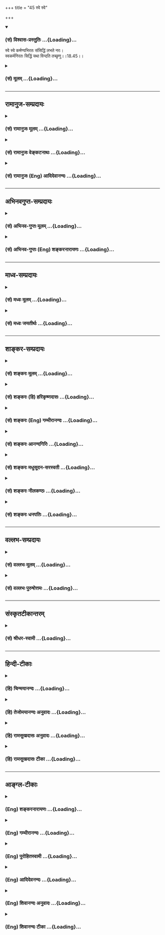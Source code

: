 +++
title = "45 स्वे स्वे"

+++
<div class="js_include" newlevelforh1="3" title="(सं) विश्वास-प्रस्तुतिः" unfilled url="/purANam/mahAbhAratam/06-bhIShma-parva/02-bhagavad-gItA-parva/saMskRtam/vishvAsa-prastutiH/18_moxa-saMnyAsa-yogaH/45_sve_sve.md">
<details open><summary><h3>(सं) विश्वास-प्रस्तुतिः ...{Loading}...</h3></summary>

स्वे स्वे कर्मण्यभिरतः संसिद्धिं लभते नरः।  
स्वकर्मनिरतः सिद्धिं यथा विन्दति तच्छृणु।।18.45।।
</details>
</div>
<div class="js_include collapsed" newlevelforh1="3" title="(सं) मूलम्" unfilled url="/purANam/mahAbhAratam/06-bhIShma-parva/02-bhagavad-gItA-parva/saMskRtam/mUlam/18_moxa-saMnyAsa-yogaH/45_sve_sve.md">
<details><summary><h3>(सं) मूलम् ...{Loading}...</h3></summary>

स्वे स्वे कर्मण्यभिरतः संसिद्धिं लभते नरः।  
स्वकर्मनिरतः सिद्धिं यथा विन्दति तच्छृणु।।18.45।।
</details>
</div>


_________________
## रामानुज-सम्प्रदायः
<div class="js_include collapsed" newlevelforh1="3" title="(सं) रामानुजः मूलम्" unfilled url="/purANam/mahAbhAratam/06-bhIShma-parva/02-bhagavad-gItA-parva/saMskRtam/rAmAnujaH/mUlam/18_moxa-saMnyAsa-yogaH/45_sve_sve.md">
<details><summary><h3>(सं) रामानुजः मूलम् ...{Loading}...</h3></summary>

।।18.45।।**स्वे स्वे** यथोदिते **कर्मणि अभिरतो नरः संसिद्धिं**
परमपदप्राप्तिं **लभते। स्वकर्मनिरतो यथा सिद्धिं** **विन्दति** परमं पदं
प्राप्नोति तथा **श्रृणु।**

</details>
</div>
<div class="js_include collapsed" newlevelforh1="3" title="(सं) रामानुजः वेङ्कटनाथः" unfilled url="/purANam/mahAbhAratam/06-bhIShma-parva/02-bhagavad-gItA-parva/saMskRtam/rAmAnujaH/venkaTanAthaH/18_moxa-saMnyAsa-yogaH/45_sve_sve.md">
<details><summary><h3>(सं) रामानुजः वेङ्कटनाथः ...{Loading}...</h3></summary>

  
  
।।18.45।। वर्णधर्मविभागो मोक्षशास्त्रे किमर्थं इत्यत्राऽऽह -- स्वे स्वे
कर्मणीति। संसिद्धिशब्दस्यात्र परमपदप्राप्तिविषयत्वं
प्रकरणात्सिद्धम्। शाश्वतं परमव्ययम् \[18।56\] इति हि वक्ष्यति। यद्वा
सिद्धिशब्दःनैष्कर्म्यसिद्धिम् \[18।49\] इति वक्ष्यमाणविषयः।
तत्पर्यवसानज्ञापनायात्र परमप्राप्यग्रहणम्। ननु स्वकर्मनिरतस्यापि
शूद्रस्य कथं परमपदप्राप्तिः तस्य मोक्षसाधनविद्यायामनधिकारः शारीरके
अपशूद्राधिकरणे शिक्षितः। सत्यं; भवान्तराधिकारद्वारा परम्परया
परमपदप्राप्तेर्विवक्षितत्वान्न विरोधः। विदुरादिवज्जातिस्मरेषु
जन्मान्तरप्रारब्धपरविद्याप्रतिसन्धायिषु
स्वकर्मणामकरणनिमित्तप्रत्यवायपरिहारार्थत्वं साक्षात्संसिद्धियोग्यत्वं
द्रष्टव्यम्। यथोक्तं भगवता शौनकेन -- धर्मव्याधादयोऽप्यन्ये
पूर्वाभ्यासाज्जुगुप्सिते। वर्णावरत्वे सम्प्राप्ताः संसिद्धिं श्रमणी यथा
\[वि.ध.102।30\] इति। ननु परिमितफलप्रदानसमर्थेन्द्राद्याराधनरूपाणां
तत्तद्वर्णाश्रमकर्मणां कथं परमपदप्राप्तिहेतुत्वं
इत्यत्रोत्तरंस्वकर्मनिरत इति। यथा इत्यस्य प्रतिनिर्देशत्वात्तच्छब्दः
प्रकारपरामर्शीत्याह -- तथा शृण्विति।  
  

</details>
</div>
<div class="js_include collapsed" newlevelforh1="3" title="(सं) रामानुजः (Eng) आदिदेवानन्दः" unfilled url="/purANam/mahAbhAratam/06-bhIShma-parva/02-bhagavad-gItA-parva/saMskRtam/rAmAnujaH/english/AdidevAnandaH/18_moxa-saMnyAsa-yogaH/45_sve_sve.md">
<details><summary><h3>(सं) रामानुजः (Eng) आदिदेवानन्दः ...{Loading}...</h3></summary>

18.45 When one is devoted to his own duty in a way mentioned earlier, he
attains perfection i.e., the supreme state. When a person is devoted to
his duty, how he attains perfection, i.e., attains the supreme state,
listen.

</details>
</div>


_________________
## अभिनवगुप्त-सम्प्रदायः
<div class="js_include collapsed" newlevelforh1="3" title="(सं) अभिनव-गुप्तः मूलम्" unfilled url="/purANam/mahAbhAratam/06-bhIShma-parva/02-bhagavad-gItA-parva/saMskRtam/abhinava-guptaH/mUlam/18_moxa-saMnyAsa-yogaH/45_sve_sve.md">
<details><summary><h3>(सं) अभिनव-गुप्तः मूलम् ...{Loading}...</h3></summary>

।।18.41 -- 18.60।। एवमियता षण्णां प्रत्येकं त्रिस्वरूपत्वं धृत्यादीनां च
प्रतिपादितम्। तन्मध्यात् सात्त्विके राशौ वर्तमानो दैवीं संपदं प्राप्त इह
ज्ञाने योग्यः; त्वं च तथाविधः इत्यर्जुनः प्रोत्साहितः। अधुना तु इदमुच्यते
-- यदि तावदनया ज्ञानबुद्ध्या कर्मणि भवान् प्रवर्तते तदा
स्वधर्मप्रवृत्त्या विज्ञानपूततया च न कर्मसंबन्धस्तव। अथैतन्नानुमन्यसे;
तदवश्यं तव प्रवृत्त्या तावत् भाव्यम् जातेरेव तथाभावे स्थितत्वात्। यतः
सर्वः स्वभावनियतः +++(S;;N स्वस्वभावनियतः )+++ कुतश्चिद्दोषात्
तिरोहिततत्स्वभावः +++(S;;N -- हिततत्तत्स्वभावः )+++ कंचित्कालं भूत्वापि;
तत्तिरोधायकविगमे स्वभावं व्यक्त्यापन्नं लभत एव। तथाहि एवंविधो वर्णनां
स्वभावः। एवमवश्यंभाविन्यां प्रवृत्तौ ततः फलविभागिता भवेत्।। तदाह --
ब्राह्मणेत्यादि अवशोऽपि तत् इत्यन्तम्। ब्राह्मणादीनां
कर्मप्रविभागनिरूपणस्य स्वभावोऽश्यं नातिक्रामति,+++(S; ; N omit न and read
अतिक्रामति )+++ इति क्षत्रियस्वभावस्य भवतोऽनिच्छतोऽपि प्रकृतिः स्वभावाख्या
नियोक्तृताम् अव्यभिचारेण भजते। केवलं तया नियुक्तस्य पुण्यपापसंबन्धः। अतः
मदभिहितविज्ञानप्रमाणपुरःसरीकारेण कर्माण्यनुतिष्ठ। तथा सति बन्धो
निवर्त्स्यति। इत्यस्यार्थस्य परिकरघटनतात्पर्यं +++(S; ; N -- करबन्धघटन --
)+++ महावाक्यार्थस्य। अवान्तरवाक्यानां स्पष्टा ( ष्टोऽ ) र्थः। समासेन +++(S
omits समासेन )+++ ( श्लो. 50 ) संक्षेपेण। ज्ञानस्य; प्रागुक्तस्य। निष्ठां (
ष्ठा ) वाग्जालपरिहारेण निश्चितामाह। बुद्ध्या विशुद्धया इत्यादि सर्वमेतत्
व्याख्यातप्रायमिति न पुनरायस्यते,+++(N -- रारभ्यते )+++।

</details>
</div>
<div class="js_include collapsed" newlevelforh1="3" title="(सं) अभिनव-गुप्तः (Eng) शङ्करनारायणः" unfilled url="/purANam/mahAbhAratam/06-bhIShma-parva/02-bhagavad-gItA-parva/saMskRtam/abhinava-guptaH/english/shankaranArAyaNaH/18_moxa-saMnyAsa-yogaH/45_sve_sve.md">
<details><summary><h3>(सं) अभिनव-गुप्तः (Eng) शङ्करनारायणः ...{Loading}...</h3></summary>

18.45 See Comment under 18.60

</details>
</div>


_________________
## माध्व-सम्प्रदायः
<div class="js_include collapsed" newlevelforh1="3" title="(सं) मध्वः मूलम्" unfilled url="/purANam/mahAbhAratam/06-bhIShma-parva/02-bhagavad-gItA-parva/saMskRtam/madhvaH/mUlam/18_moxa-saMnyAsa-yogaH/45_sve_sve.md">
<details><summary><h3>(सं) मध्वः मूलम् ...{Loading}...</h3></summary>

।।18.45।। Sri Madhvacharya did not comment on this sloka.,

</details>
</div>
<div class="js_include collapsed" newlevelforh1="3" title="(सं) मध्वः जयतीर्थः" unfilled url="/purANam/mahAbhAratam/06-bhIShma-parva/02-bhagavad-gItA-parva/saMskRtam/madhvaH/jayatIrthaH/18_moxa-saMnyAsa-yogaH/45_sve_sve.md">
<details><summary><h3>(सं) मध्वः जयतीर्थः ...{Loading}...</h3></summary>

।।18.45।। Sri Jayatirtha did not comment on this sloka.  
  

</details>
</div>


_________________
## शाङ्कर-सम्प्रदायः
<div class="js_include collapsed" newlevelforh1="3" title="(सं) शङ्करः मूलम्" unfilled url="/purANam/mahAbhAratam/06-bhIShma-parva/02-bhagavad-gItA-parva/saMskRtam/shankaraH/mUlam/18_moxa-saMnyAsa-yogaH/45_sve_sve.md">
<details><summary><h3>(सं) शङ्करः मूलम् ...{Loading}...</h3></summary>

।।18.45।। --,**स्वे स्वे** यथोक्तलक्षणभेदे **कर्मणि अभिरतः** तत्परः
**संसिद्धिं** स्वकर्मानुष्ठानात् अशुद्धिक्षये सति कायेन्द्रियाणां
ज्ञाननिष्ठायोग्यतालक्षणां संसिद्धिं **लभते** प्राप्नोति नरः अधिकृतः
पुरुषः किं स्वकर्मानुष्ठानत एव साक्षात् संसिद्धिः न कथं तर्हि
**स्वकर्मनिरतः सिद्धिं यथा** येन प्रकारेण **विन्दति; तत् शृणु**।।

</details>
</div>
<div class="js_include collapsed" newlevelforh1="3" title="(सं) शङ्करः (हि) हरिकृष्णदासः" unfilled url="/purANam/mahAbhAratam/06-bhIShma-parva/02-bhagavad-gItA-parva/saMskRtam/shankaraH/hindI/harikRShNadAsaH/18_moxa-saMnyAsa-yogaH/45_sve_sve.md">
<details><summary><h3>(सं) शङ्करः (हि) हरिकृष्णदासः ...{Loading}...</h3></summary>

।।18.45।। परंतु दूसरे कारणसे ( उनका प्रकारान्तरसे अनुष्ठान करनेपर ) यह अब
बतलाया जानेवाला फल होता है --, कर्माधिकारी मनुष्य; उक्त लक्षणोंवाले
अपनेअपने कर्मोंमें अभिरत -- तत्पर हुआ; संसिद्धि लाभ करता है अर्थात अपने
कर्मो का अनुष्ठान करनेसे अशुद्धिका क्षय होनेपर; शरीर और इन्द्रियोंकी
ज्ञाननिष्ठाकी योग्यतारूप सिद्धि प्राप्त कर लेता है। तो क्या अपने
कर्मोंका अनुष्ठान करनेसे ही साक्षात् संसिद्धि मिल जाती है नहीं। तो किस
तरह मिलती है अपने कर्मोंमें तत्पर हुआ मनुष्य; जिस प्रकार सिद्धि लाभ करता
है; वह तू सुन।

</details>
</div>
<div class="js_include collapsed" newlevelforh1="3" title="(सं) शङ्करः (Eng) गम्भीरानन्दः" unfilled url="/purANam/mahAbhAratam/06-bhIShma-parva/02-bhagavad-gItA-parva/saMskRtam/shankaraH/english/gambhIrAnandaH/18_moxa-saMnyAsa-yogaH/45_sve_sve.md">
<details><summary><h3>(सं) शङ्करः (Eng) गम्भीरानन्दः ...{Loading}...</h3></summary>

18.45 Sve sve karmani abhiratah, being devoted to his own duty, which
has different characteristics as stated above; narah, man, the person
alified therefor; labhate, attains; samsiddhim, complete success,
characterized as the ability for steadfastness in Knowledge, which
follows from the elimination of the impurities of body and mind as a
result of fulfilling his own duty. Does the complete success follow
merely from the fulfilment of one's own duty; No. How then; Srnu, hear;
tat, that; yatha, as to how, through what means; sva-karma-niratah, one
devoted to his own duty; vindati, acheives; siddim, success.

</details>
</div>
<div class="js_include collapsed" newlevelforh1="3" title="(सं) शङ्करः आनन्दगिरिः" unfilled url="/purANam/mahAbhAratam/06-bhIShma-parva/02-bhagavad-gItA-parva/saMskRtam/shankaraH/AnandagiriH/18_moxa-saMnyAsa-yogaH/45_sve_sve.md">
<details><summary><h3>(सं) शङ्करः आनन्दगिरिः ...{Loading}...</h3></summary>

।।18.45।। शमादिपरिचर्यान्तकर्मणां विभज्योक्तानामभ्युदयं फलमादावुपन्यस्यति
-- **एतेषामिति।** स्वभावतो विहितत्वादेव
मोक्षापेक्षामन्तरेणानुष्ठानादित्यर्थः। तत्र प्रमाणमाह -- **वर्णा इति।**
शेषशब्देन भुक्तकर्मणोऽतिरिक्तं कर्मानुशयशब्दितमुच्यते; प्रत्येकं
देशादिभिर्विशिष्टशब्दः संबध्यते; आदिशब्देनतद्यथाम्रे फलार्थे
निमिते,छायागन्धाद्यनूत्पद्यत एवं धर्मं चर्यमाणमर्था अनूत्पद्यन्ते न
धर्महानिर्भवति इति स्मृतिर्गृह्यते। इतश्चोक्तानां कर्मणां स्वर्गफलत्वं
युक्तमित्याह -- **पुराणे चेति।** उक्तंहियस्तु सम्यक्करोत्येवं गृहस्थः
परमं विधिम्। तद्वर्णबन्धमुक्तोऽसौ लोकानाप्नोत्यनुत्तमान् इति। यस्त्वेतां
नियतश्चर्यां वानप्रस्थश्चरेन्मुनिः। स दहत्यग्निवद्दोषाञ्जयेल्लोकांश्च
शाश्वतान् इति। मोक्षाश्रमो यश्चरते यथोक्तं शुचिः सुसंकल्पितबुद्धियुक्तः।
अनिन्धनज्योतिरिव प्रशान्तं स ब्रह्मलोकं श्रयते द्विजातिः इति च। सर्व एते
पुण्यलोका भवन्ति इति श्रुतिश्चकारार्थः। यदि पुनर्मोक्षापेक्षयोक्तानि
कर्माण्यनुष्ठीयेरंस्तदा मोक्षफलत्वं तेषां सेत्स्यतीत्याह --
**कारणान्तरादिति।** तदेव कारणान्तरं यन्मोक्षापेक्षया तेषामनुष्ठानं
मोक्षोपायेषु शमादिषु सात्त्विकेषु ब्राह्मणधर्मेषु
क्षत्रियादीनामनधिकाराद्ब्राह्मणानामेव मोक्षो न
क्षत्रियादीनामित्याशङ्क्याह -- **स्वे स्व इति।** यथा स्वे कर्मण्यभिरतस्य
बुद्धिशुद्धिद्वारा ज्ञाननिष्ठायोग्यतया प्राप्तज्ञानस्य
मोक्षोपपत्तेर्ब्राह्मणातिरिक्तस्यापि ज्ञानवतो मुक्तिरिति मत्वा
पूर्वार्धं व्याचष्टे -- **स्वे स्वे इत्यादिना।** संसिद्धिशब्दस्य
मोक्षार्थत्वं गृहीत्वा स्वधर्मनिष्ठत्वमात्रेण तल्लाभे तादर्थ्येन
संन्यासादिविधानानर्थक्यमिति मन्वानः शङ्कते -- **किमिति।** न तावन्मात्रेण
साक्षान्मोक्षो ज्ञाननिष्ठायोग्यता वेति परिहरति -- **नेति।** तर्हि कथं
स्वधर्मनिष्ठस्य संसिद्धिरिति पृच्छति -- **कथं तर्हीति।**
उत्तरार्धेनोत्तरमाह -- **स्वकर्मेति।** तच्छृणु तं प्रकारमेकाग्रचेता
भूत्वा श्रुत्वावधारयेत्यर्थः।

</details>
</div>
<div class="js_include collapsed" newlevelforh1="3" title="(सं) शङ्करः मधुसूदन-सरस्वती" unfilled url="/purANam/mahAbhAratam/06-bhIShma-parva/02-bhagavad-gItA-parva/saMskRtam/shankaraH/madhusUdana-sarasvatI/18_moxa-saMnyAsa-yogaH/45_sve_sve.md">
<details><summary><h3>(सं) शङ्करः मधुसूदन-सरस्वती ...{Loading}...</h3></summary>

।।18.45।। तदेवं वर्णानां स्वभावजा गौणाख्या गुणधर्मा अभिहिताः। अन्येऽपि
धर्माः शास्त्रेष्वाम्नाताः। तदुक्तं भविष्यपुराणेधर्माच्छ्रेयः
समुद्दिष्टं श्रेयोऽभ्युदयलक्षणम्। स तु पञ्चविधः प्रोक्तो वेदमूलः
सनातनः।। वर्णधर्मः स्मृतस्त्वेक आश्रमाणामतः परम्। वर्णाश्रमस्तृतीयस्तु
गौणो नैमित्तिकस्तथा।। वर्णत्वमेकमाश्रित्य यो धर्मः संप्रवर्तते। वर्णधर्मः
स उक्तस्तु यथोपनयनं नृप।। यस्त्वाश्रमं समाश्रित्य अधिकारः प्रवर्तते। स
खल्वाश्रमधर्मः स्याद्भिक्षादण्डादिको यथा।। वर्णत्वमाश्रमत्वं च योऽधिकृत्य
प्रवर्तते। स वर्णाश्रमधर्मस्तु मौञ्ज्याद्या मेखला यथा।। यो गुणेन
प्रवर्तेत गुणधर्मः स उच्यते। यथा मूर्धाभिषिक्तस्य प्रजानां
परिपालनम्।। निमित्तमेकमाश्रित्य यो धर्माः संप्रवर्तते। नैमित्तिकः स
विज्ञेयः प्रायश्चित्तविधिर्यथा।। अधिकारोऽत्र धर्मः। चतुर्विधं धर्ममाह
हारीतःअथाश्रमिणां धर्मः पृथग्धर्मो विशेषधर्मः समानधर्मः
कृत्स्नधर्मश्चेति। पृथगाश्रमानुष्ठानात्पृथग्धर्मो यथा चातुर्वर्ण्यधर्मः
स्वाश्रमविशेषानुष्ठानात्; विशेषधर्मो यथा
नैष्ठिकयायावरानुज्ञापिकचातुराश्रम्यसिद्धानां सर्वेषां यः समानो धर्मः स
समानधर्मो नैष्ठिकः कृत्स्नधर्म इति। नैष्ठिको ब्रह्मचारिविशेषः। यायावरो
गृहस्थविशेषः। आनुज्ञापिको वानप्रस्थविशेषः। चातुराश्रम्यसिद्धो यतिविशेषः
सर्वेषामिति वर्णानामाश्रमाणां च।। तत्राद्यो यथा महाभारतेआनृशंस्यमहिंसा
चाप्रमादः संविभागिता। श्राद्धकर्मातिथेयं च सत्यमक्रोध एव च।। स्वेषु
दारेषु संतोषः शौचं नित्याऽनसूयता। आत्मज्ञानं तितिक्षा च धर्मः साधारणो
नृप।। सर्वाश्रमसाधारणस्तु प्रागुदाहृतः। निष्ठा संसारसमाप्तिस्तत्प्रयोजनो
नैष्ठिकः। मोक्षहेत्वात्मज्ञानोत्पत्तिप्रतिबन्धकपरिहाराय
निष्कामकर्मानुष्ठानं कृत्स्नधर्म इत्यर्थः। आश्रमाश्च शास्त्रेषु चत्वार
आम्नाताः। यथाह गौतमःतस्याश्रमविकल्पमेके ब्रुवते ब्रह्मचारी गृहस्थो
भिक्षुर्वैखानस इति। आपस्तम्बःचत्वार आश्रमा गार्हस्थ्यमाचार्यकुलं मौनं
वानप्रस्थ्यमिति तेषु सर्वेषु यथोपदेशमव्यग्रो वर्तमानः क्षेमं गच्छति इति।
वसिष्ठःचत्वार आश्रमा ब्रह्मचारिगृहस्थवानप्रस्थपरिव्राजकास्तेषां
वेदमधीत्य वेदौ वेदान्वाऽविशीर्णब्रह्मचर्यो यमिच्छेत्तमावसेदिति। एवं
तेषां पृथग्धर्मा अप्याम्नाताः। तथा फलमप्यज्ञानामाम्नातम्। यथाह
मनुःश्रुतिस्मृत्युदितं धर्ममनुतिष्ठन्हि मानवः। इह कीर्तिमवाप्नोति
प्रेत्य चानुत्तमं सुखम्।। अनुत्तमं सुखमिति
यथाप्राप्ततत्तत्फलोपलक्षणार्थम्। आपस्तम्बःसर्ववर्णानां स्वधर्मानुष्ठाने
परमपरिमितं सुखं ततः परिवृत्तौ कर्मफलशेषेण जातिं रूपं वर्णं वृत्तं मेधां
प्रज्ञां द्रव्याणि धर्मानुष्ठानमिति प्रतिपद्यन्ते। गौतमःवर्णा आश्रमाश्च
स्वकर्मनिष्ठाः प्रेत्य कर्मफलमनुभूय ततः शेषेण
विशिष्टदेशजातिकुलरूपायुःश्रुतवृत्तवित्तसुखमेधसो जन्म प्रतिपद्यन्ते
विष्वञ्चो विपरीता नश्यन्ति। अत्र शेषशब्देन
भुक्तज्योतिष्टोमादिकर्मातिरिक्तं चित्रादिकर्मानुशयशब्दितमुच्यते नतु
पूर्वकर्मण एकदेश इति स्थितम्। कृतात्ययेऽनुशयवान्दृष्टस्मृतिभ्यां
यथेतमनेवंच इत्यत्र भट्टैरप्युक्तम्।
गौतमीयेऽपितच्छेषस्तस्माच्चित्राद्यपेक्षयेति। विष्वञ्चः सर्वतोगामिनो
यथेष्टचेष्टा विपरीता नरकादौ जन्म प्रतिपद्य विनश्यन्ति कृमिकीटादिभावेन
सर्वपुरुषार्थेभ्यो भ्रंशन्त इत्यर्थः। हारीतःकाम्यैः
केचिद्यज्ञदानैस्तपोभिर्लब्ध्वा लोकान्पुनरायान्ति जन्म। कामैर्मुक्ताः
सत्ययज्ञाः सुदानास्तपोनिष्ठाश्चाक्षयान्यान्ति लोकान्।। अत्र
कामनासदसद्भावनिबन्धनः फलभेदो दर्शितः भविष्यपुराणेफलं विनाप्यनुष्ठानं
नित्यानामिष्यते स्फुटम्। काम्यानां स्वफलार्थं तु दोषघातार्थमेव
तु।। नैमित्तिकानां करणे त्रिविधं कर्मणां फलम्। क्षयं केचिदुपात्तस्य
दुरितस्य प्रचक्षते।। अनुत्पत्तिं तथा चान्ये प्रत्यवायस्य मन्वते। नित्यं
क्रियां तथा चान्ये आनुषङ्गिफलं विदुः।। अन्ये आपस्तम्बादयः। तद्यथाऽम्रे
फलार्थे निमिते इत्यादिवचनैरानुषङ्गिकफलतां नित्यकर्मणो विदुः।
श्रुतिश्चत्रयो धर्मस्कन्धा यज्ञोऽध्ययनं दानमिति प्रथमस्तप एव द्वितीयो
ब्रह्मचर्यादाचार्यकुलवासी तृतीयोऽत्यन्तमात्मानमाचार्यकुलेऽवसादयन्निति
गृहस्थवानप्रस्थब्रह्मचारिण उक्त्वासर्व एते पुण्यलोका भवन्ति इति
तेषामन्तःकरणशुद्ध्यभावे मोक्षाभावमुक्त्वा शुद्धान्तःकरणानामेषामेव
परिव्राजकभावेन ज्ञाननिष्ठया मोक्षमाह ब्रह्मसंस्थोऽमृतत्वमेतीति। तदेवं
स्थिते ब्रह्मचारी गृहस्थो वानप्रस्थो वा मुमुक्षुः फलाभिसन्धित्यागेन
भगवदर्पणबुद्ध्या स्वे स्वे तत्तद्वर्णाश्रमविहिते नतु स्वेच्छामात्रकृते
कर्मणि श्रुतिस्मृत्युदितेऽभिरतः सम्यगनुष्ठानपरः संसिद्धिं
देहेन्द्रियसंघातस्याशुद्धिक्षयेन सम्यग्ज्ञानोत्पत्तियोग्यतां लभते नरो
वर्णाश्रमाभिमानी,मनुष्यो मनुष्याधिकारत्वात्कर्मकाण्डस्य। देवादीनां
वर्णाश्रमाभिमानित्वाभावाद्युक्तएव तद्धर्मेष्वनधिकारः।
वर्णाश्रमाभिमानानपेक्षे तूपासनादावधिकारस्तेषामप्यस्तीति साधितं
देवताधिकरणे। ननु बन्धहेतूनां कर्मणां कथं
मोक्षहेतुत्वमुपासनाविशेषादित्याह -- स्वकर्मनिरतः सिद्धिमुक्तलक्षणां यथा
येन प्रकारेण विन्दति तच्छृणु। श्रुत्वा तं प्रकारमवधारयेत्यर्थः।

</details>
</div>
<div class="js_include collapsed" newlevelforh1="3" title="(सं) शङ्करः नीलकण्ठः" unfilled url="/purANam/mahAbhAratam/06-bhIShma-parva/02-bhagavad-gItA-parva/saMskRtam/shankaraH/nIlakaNThaH/18_moxa-saMnyAsa-yogaH/45_sve_sve.md">
<details><summary><h3>(सं) शङ्करः नीलकण्ठः ...{Loading}...</h3></summary>

।।18.45।। कर्मप्रविभागफलमाह -- **स्वे स्वे इति।** स्वे स्वे
मन्वादिभिरुक्तेऽध्यापनादौ असाधारणे शमदमादौ साधारणे च कर्मणि अभिरतो
निष्ठावन् संसिद्धिं ज्ञानयोग्यतां लभते नरः। एतदेव विवरीतुं प्रतिजानीते
-- **स्वेति।** सिद्धिं वक्ष्यमाणां मुख्यसंन्यासलक्षणां नैष्कर्म्यसिद्धिं
यथा येन प्रकारेण।

</details>
</div>
<div class="js_include collapsed" newlevelforh1="3" title="(सं) शङ्करः धनपतिः" unfilled url="/purANam/mahAbhAratam/06-bhIShma-parva/02-bhagavad-gItA-parva/saMskRtam/shankaraH/dhanapatiH/18_moxa-saMnyAsa-yogaH/45_sve_sve.md">
<details><summary><h3>(सं) शङ्करः धनपतिः ...{Loading}...</h3></summary>

।।18.45।। एतेषां जातिविहितानां कर्मणां सभ्यगनुतिष्ठानां
मोक्षापेक्षामन्तरेण विहितत्वादेवानुष्ठानात्स्वर्गप्राप्तिः फलंसर्व एते
पुण्यलोका भवन्ति वर्णा आश्रमाः स्वकर्मनिष्ठाः प्रत्येकं कर्मफलमनुभूय ततः
शेषेण विशिष्टदेशजातिकुलधर्मायुःश्रुतवृत्तवित्तसुखमेधसो जन्म
प्रतिपद्यन्तेयस्तु सभ्यक्करोत्येतं गृहस्थः परमं विधम्।
तद्वर्णबन्धमुक्तोऽसौ लोकानाप्नोत्यनुत्तमान्। यस्त्वेतां नियतं चर्यां
वानप्रस्थश्चरेन्मुनिः। स दहत्यग्निवद्दोषाञ्जयेल्लोकांश्च,शाश्वतान्।
मोक्षाश्रमं यश्चरते यथोक्तं शुचिः सुसंकल्पितबुद्धियुक्तः। अर्निधनं
ज्योतिरिव प्रशान्तं स ब्रह्मलोकं श्रयते द्विजातिः
इत्यादिश्रुतिस्मृतिपुराणेभ्यः। एतेषामेव मोक्षापेक्षया सभ्यगनुष्ठितानां
यत्फलं तद्वक्तुभारभते। स्वेस्वे यथोक्तभेदे कर्मम्यभिरतः तत्परोऽधिकृतः
पुरुषः संसिद्धिं स्वकर्मानुष्ठानादशुद्धिक्षये सति कायेन्द्रियमनसां
ज्ञानानिष्ठायोग्यतालक्षणां लभते प्राप्नोति। कथं लभते इत्यपेक्षायामाह --
स्वकर्मनिरतः यथा येन प्रकारेण सिद्धिमुक्तलक्षणां विन्दति लभते तत्तथा
श्रुणु।

</details>
</div>


_________________
## वल्लभ-सम्प्रदायः
<div class="js_include collapsed" newlevelforh1="3" title="(सं) वल्लभः मूलम्" unfilled url="/purANam/mahAbhAratam/06-bhIShma-parva/02-bhagavad-gItA-parva/saMskRtam/vallabhaH/mUlam/18_moxa-saMnyAsa-yogaH/45_sve_sve.md">
<details><summary><h3>(सं) वल्लभः मूलम् ...{Loading}...</h3></summary>

।।18.45।। एवंविधस्य स्वस्वकर्मणः स्वसंसिद्धिहेतुत्वमाह -- स्वे स्व
इत्यर्द्धेन। अनेन परधर्मो व्यावर्त्तितः।

</details>
</div>
<div class="js_include collapsed" newlevelforh1="3" title="(सं) वल्लभः पुरुषोत्तमः" unfilled url="/purANam/mahAbhAratam/06-bhIShma-parva/02-bhagavad-gItA-parva/saMskRtam/vallabhaH/puruShottamaH/18_moxa-saMnyAsa-yogaH/45_sve_sve.md">
<details><summary><h3>(सं) वल्लभः पुरुषोत्तमः ...{Loading}...</h3></summary>

  
  
।।18.45।। यदर्थं कर्म निरूपितं तदाह -- स्वे स्व इति। स्वे स्वे
स्वस्वविहिते कर्मणि अभिरतः प्रीतियुक्तो नरो मनुष्यः संसिद्धिं सम्यक्
सिद्धिं मत्प्रसादात्मिकां लभते प्राप्नोति। ननु प्रीतिमात्रेण कथं सिद्धिः
इत्यत आह -- स्वकर्मेति सार्द्धेन। स्वकर्मनिरतः स्वविहितकर्मनिष्ठो यथा
येन प्रकारेण सिद्धिं विन्दति जानाति तं प्रकारं शृणु।  
  

</details>
</div>


_________________
## संस्कृतटीकान्तरम्
<div class="js_include collapsed" newlevelforh1="3" title="(सं) श्रीधर-स्वामी" unfilled url="/purANam/mahAbhAratam/06-bhIShma-parva/02-bhagavad-gItA-parva/saMskRtam/shrIdhara-svAmI/18_moxa-saMnyAsa-yogaH/45_sve_sve.md">
<details><summary><h3>(सं) श्रीधर-स्वामी ...{Loading}...</h3></summary>

।।18.45।। एवंभूतस्य ब्राह्मणादिकर्मणो ज्ञानहेतुत्वमाह **-- स्वे स्व
इति।** स्वस्वाधिकारविहितकर्मण्यभिरतः परिनिष्ठितो नरः संसिद्धिं
ज्ञानयोग्यतां लभते। कर्मणां ज्ञानप्राप्तिप्रकारमाह **-- स्वकर्मेति
सार्धेन।** स्वकर्मपरिनिष्ठितो यथा येन प्रकारेण तत्त्वज्ञानं लभते तं
प्रकारं श्रृणु।

</details>
</div>


_________________
## हिन्दी-टीकाः
<div class="js_include collapsed" newlevelforh1="3" title="(हि) चिन्मयानन्दः" unfilled url="/purANam/mahAbhAratam/06-bhIShma-parva/02-bhagavad-gItA-parva/hindI/chinmayAnandaH/18_moxa-saMnyAsa-yogaH/45_sve_sve.md">
<details><summary><h3>(हि) चिन्मयानन्दः ...{Loading}...</h3></summary>

।।18.45।। अपने स्वभाव एवं विकास की स्थिति को पहचान कर प्रत्येक व्यक्ति
को अपने स्वाभाविक कर्म का निष्ठापूर्वक पालन करना चाहिए। इसी कर्तव्य पालन
से प्रथम चित्तशुद्धि एवं तदुपरान्त परमात्मस्वरूप की अनुभूति की संसिद्धि
प्राप्त हो सकती है। केवल सतही दृष्टिकोण से अवलोकन करने पर मनुष्यों का
उपर्युक्त चतुर्विध वर्गीकरण स्पष्टत बोधगम्य नहीं हो सकता। परन्तु जीवन
में श्रेष्ठ उपलब्धियों को प्राप्त किये महान् पुरुषों के जीवन चरित्र इस
वर्गीकरण की सत्यता का बारम्बार उद्घोष करते हैं। एक छोटे से बालक ने भेड़
पालन के कार्य को अस्वीकार कर दिया और पेरिस जा पहुँचा; जो कालान्तर में
विश्व में नेपोलियन के नाम से प्रसिद्ध महानतम सेनापति बना। गोल्डस्मिथ या
कीट्स व्यापारिक कार्य द्वारा आराम एवं सुखसुविधाओं का जीवन जीने की
अपेक्षा किसी अटारी में रहते हुए काव्य रचना करना अधिक पसन्द करेगा।
प्रत्येक मनुष्य अपने स्वभाव के अनुरूप कार्यक्षेत्र में कर्म करते हुए ही
सुख एवं पूर्णता का अनुभव करता है। मानव के लौकिक व्यवहार; मानसिक स्वभाव
एवं बौद्धिक अभिरुचि के आधार पर किया गया यह विवकपूर्ण वर्गीकरण केवल भारत
में ही नहीं; वरन् सर्वत्र प्रयोज्य (लागू करने योग्य) है। जीवन में इसकी
प्रयोज्यता तथा मनुष्य के विकास के लिए इसकी उपादेयता सार्वभौमिक है। अब
भगवान् श्रीकृष्ण सिद्धि प्राप्ति की साधना बताते हैं

</details>
</div>
<div class="js_include collapsed" newlevelforh1="3" title="(हि) तेजोमयानन्दः अनुवादः" unfilled url="/purANam/mahAbhAratam/06-bhIShma-parva/02-bhagavad-gItA-parva/hindI/tejomayAnandaH/anuvAdaH/18_moxa-saMnyAsa-yogaH/45_sve_sve.md">
<details><summary><h3>(हि) तेजोमयानन्दः अनुवादः ...{Loading}...</h3></summary>

।।18.45।। अपने-अपने स्वाभाविक कर्म में अभिरत मनुष्य संसिद्धि को प्राप्त
कर लेता है। स्वकर्म में रत मनुष्य किस प्रकार सिद्धि प्राप्त करता है, उसे
तुम सुनो।।

</details>
</div>
<div class="js_include collapsed" newlevelforh1="3" title="(हि) रामसुखदासः अनुवादः" unfilled url="/purANam/mahAbhAratam/06-bhIShma-parva/02-bhagavad-gItA-parva/hindI/rAmasukhadAsaH/anuvAdaH/18_moxa-saMnyAsa-yogaH/45_sve_sve.md">
<details><summary><h3>(हि) रामसुखदासः अनुवादः ...{Loading}...</h3></summary>

।।18.45।। अपने-अपने कर्ममें तत्परतापूर्वक लगा हुआ मनुष्य सम्यक्
सिद्धि-(परमात्मा-)को प्राप्त कर लेता है। अपने कर्ममें लगा हुआ मनुष्य जिस
प्रकार सिद्धिको प्राप्त होता है; उस प्रकारको तू मेरेसे सुन।

</details>
</div>
<div class="js_include collapsed" newlevelforh1="3" title="(हि) रामसुखदासः टीका" unfilled url="/purANam/mahAbhAratam/06-bhIShma-parva/02-bhagavad-gItA-parva/hindI/rAmasukhadAsaH/TIkA/18_moxa-saMnyAsa-yogaH/45_sve_sve.md">
<details><summary><h3>(हि) रामसुखदासः टीका ...{Loading}...</h3></summary>

।।18.45।।***व्याख्या --***  **स्वे स्वे कर्मण्यभिरतः संसिद्धिं लभते
नरः --** गीताके अध्ययनसे ऐसा मालूम होता है कि मनुष्यकी जैसी स्वतःसिद्ध
स्वाभाविक प्रकृति (स्वभाव) है; उसमें अगर वह कोई नयी उलझन पैदा न करे;
रागद्वेष न करे तो वह प्रकृति उसका स्वाभाविक ही कल्याण कर दे। तात्पर्य है
कि प्रकृतिके द्वारा प्रवाहरूपसे अपनेआप होनेवाले जो स्वाभाविक कर्म हैं;
उनका स्वार्थत्यागपूर्वक प्रीति और तत्परतासे आचरण करे परन्तु कर्मोंके
प्रवाहके साथ न राग हो; न द्वेष हो और न फलेच्छा हो। रागद्वेष और फलेच्छासे
रहित होकर क्रिया करनेसे करनेका वेग शान्त हो जाता है और कर्ममें आसक्ति न
होनेसे नया वेग पैदा नहीं होता। इससे प्रकृतिके पदार्थों और क्रियाओँके साथ
निर्लिप्तता (असंगता) आ जाती है। निर्लिप्तता होनेसे प्रकृतिकी क्रियाओंका
प्रवाह स्वाभाविक ही चलता रहता है और उनके साथ अपना कोई सम्बन्ध न रहनेसे
साधककी अपने स्वरूपमें स्थिति हो जाती है; जो कि प्राणिमात्रकी
स्वतःस्वाभिवक है। अपने स्वरूपमें स्थिति होनेपर उसका परमात्माकी तरफ
स्वाभाविक आकर्षण हो जाता है। परन्तु यह सब होता है कर्मोंमें अभिरति
होनेसे; आसक्ति होनेसे नहीं। कर्मोंमें एक तो अभिरति होती है और एक आसक्ति
होती है। अपने स्वाभाविक कर्मोंको केवल दूसरोंके हितके लिये तत्परता और
उत्साहपूर्वक करनेसे अर्थात् केवल देनेके लिये कर्म करनेसे मनमें जो
प्रसन्नता होती है; उसका नाम अभिरति है। फलकी इच्छा से कुछ करना अर्थात्
कुछ पानेके लिये कर्म करना आसक्ति है। कर्मोंमें अभिरतिसे कल्याण होता है
और आसक्तिसे बन्धन होता है। इस प्रकरणके **स्वे स्वे कर्मणि; स्वकर्मणा
तमभ्यर्च्य; स्वभावनियतं कर्म; सहजं कर्म** आदि पदोंमें कर्म शब्द एकवचनमें
आया है। इसका तात्पर्य है कि मनुष्य प्रीति और तत्परतापूर्वक चाहे एक कर्म
करे; चाहे अनेक कर्म करे; उसका उद्देश्य केवल परमात्मप्राप्ति होनेसे उसकी
कर्तव्यनिष्ठा एक ही होती है। परमात्मप्राप्तिके उद्देश्यको लेकर मनुष्य
जितने भी कर्म करता है; वे सब कर्म अन्तमें उसी उद्देश्यमें ही लीन हो जाते
हैं अर्थात् उसी उद्देश्यकी पूर्ति करनेवाले हो जाते हैं। जैसे गङ्गाजी
हिमालयसे निकलकर गङ्गासागरतक जाती हैं तो नद; नदियाँ; झरने; सरोवर; वर्षका
जल -- ये सभी उसकी धारामें मिलकर गङ्गासे एक हो जाते हैं; ऐसे ही
उद्देश्यवालेके सभी कर्म उसके उद्देश्यमें मिल जाते हैं। परन्तु जिसकी
कर्मोंमें आसक्ति है; वह एक कर्म करके अनेक फल चाहता है अथवा अनेक कर्म
करके एक फल चाहता है अतः उसका उद्देश्य एक परमात्माकी प्राप्तिका न होनेसे
उसकी कर्तव्यनिष्ठा एक नहीं होती (गीता 2। 41)।**स्वकर्मनिरतः सिद्धिं यथा
विन्दति तच्छृणु --** अपने कर्मोंमें प्रीतिपूर्वक तत्परतासे लगा हुआ
मनुष्य परमात्माको जैसे प्राप्त होता है; वह सुनो अर्थात् कर्ममात्र
परमात्मप्राप्तिका साधन है; इस बातको सुनो और सुन करके ठीक तरहसे समझो।  
  
**विशेष बात**  
  
मालिककी सुखसुविधाकी सामग्री जुटा देना; मालिकके दैनिक कार्योंमें अनुकूलता
उपस्थित कर देना आदि कार्य तो वेतन लेनेवाला नौकर भी कर सकता है और करता भी
है। परन्तु उसमें क्रिया की (कि इतना काम करना है) और समय की (कि इतने घंटे
काम करना है) प्रधानता रहती है। इसलिये वह कामधंधा सेवा नहीं बन सकता। यदि
मालिकका वह कामधन्धा आदरपूर्वक सेव्यबुद्धिसे; महत्त्वबुद्धिसे किया जाय तो
वह सेवा हो जाता है। सेव्यबुद्धि; महत्त्वबुद्धि चाहे जन्मके सम्बन्धसे हो;
चाहे विद्याके सम्बन्धसे चाहे वर्णआश्रमके सम्बन्धसे हो चाहे योग्यता;
अधिकार; सद्गुणसदाचारके सम्बन्धसे। जहाँ महत्त्वबुद्धि हो जाती है; वहाँ
सेव्यको सुखआराम कैसे मिले सेव्यकी प्रसन्नता किस बातमें है सेव्यका क्या
रुख है क्या रुचि है -- ऐसे भाव होनेसे जो भी काम किया जाय; वह सेवा हो
जाता है। सेव्यका वही काम पूजाबुद्धि; भगवद्बुद्धि; गुरुबुद्धि आदिसे किया
जाय और पूज्यभावसे चन्दन लगाया जाय; पुष्प चढ़ाये जायँ; माला पहनायी जाय;
आरती की जाय; तो वह काम पूजन हो जाता है। इससे सेव्यके चरणस्पर्श अथवा
दर्शनमात्रसे चित्तकी प्रसन्नता; हृदयकी गद्गदता; शरीरका रोमाञ्चित होना
आदि होते हैं और सेव्यके प्रति विशेष भाव प्रकट होते हैं। उससे सेव्यकी
सेवामें कुछ शिथिलता आ सकती है परन्तु भावोंके बढ़नेपर अन्तःकरणशुद्धि;
भगवत्प्रेम; भगवद्दर्शन आदि हो जाते हैं। मालिकका समयसमयपर कामधंधा करनेसे
नौकरको पैसे मिल जाते हैं और सेव्यकी सेवा करनेसे सेवकको
अन्तःकरणशुद्धिपूर्वक भगवत्प्राप्ति हो जाती है परन्तु पूजाभावके बढ़नेसे
तो पूजकको तत्काल भगवत्प्राप्ति हो जाती है। तात्पर्य है कि चरणचाँपी तो
नौकर भी करता है; पर उसको सेवाका आनन्द नहीं मिलता क्योंकि उसकी दृष्टि
पैसोंपर रहती है। परन्तु जो सेवाबुद्धिसे चरणचाँपी करता है; उसको सेवामें
विशेष आनन्द मिलता है क्योंकि उसकी दृष्टि सेव्यके सुखपर रहती है। पूजामें
तो चरण छूनेमात्रसे शरीर रोमाञ्चित हो जाता है और अन्तःकरणमें एक
पारमार्थिक आनन्द होता है। उसकी दृष्टि पूज्यकी महत्तापर और अपनी लघुतापर
रहती है। ऐसे देखा जाय तो नौकरके कामधंधेसे मालिकको आराम मिलता है; सेवामें
सेव्यको विशेष आराम तथा सुख मिलता है और पूजामें पूजकके भावसे पूज्यको
प्रसन्नता होती है। पूजामें शरीरके सुखआरामकी प्रधानता नहीं होती। अपने
स्वभावज कर्मोंके द्वारा पूजा करनेसे पूजकका भाव बढ़ जाता है तो उसके
स्थूल; सूक्ष्म और कारणशरीरसे होनेवाली (चेष्टा; चिन्तन; समाधि आदि) सभी
छोटीबड़ी क्रियाएँ सब प्राणियोंमें व्यापक परमात्माकी पूजनसामग्री बन जाती
है। उसकी दैनिकचर्या अर्थात् खानापीना आदि सब क्रियाएँ भी पूजनसामग्री बन
जाती हैं। जैसे ज्ञानयोगीका मैं कुछ भी नहीं करता हूँ यह भाव हरदम बना रहता
है; ऐसे ही अनेक प्रकारकी,क्रियाएँ करनेपर भी भक्तके भीतर एक भगवद्भाव हरदम
बना रहता है। उस भावकी गाढ़तामें उसका अहंभाव भी छूट जाता है।  
  

</details>
</div>


_________________
## आङ्ग्ल-टीकाः
<div class="js_include collapsed" newlevelforh1="3" title="(Eng) शङ्करनारायणः" unfilled url="/purANam/mahAbhAratam/06-bhIShma-parva/02-bhagavad-gItA-parva/english/shankaranArAyaNaH/18_moxa-saMnyAsa-yogaH/45_sve_sve.md">
<details><summary><h3>(Eng) शङ्करनारायणः ...{Loading}...</h3></summary>

18.45. A man, devoted to his own respective action, attains success.
Devoted to one's own action, how one attains success that you must hear
from Me.

</details>
</div>
<div class="js_include collapsed" newlevelforh1="3" title="(Eng) गम्भीरानन्दः" unfilled url="/purANam/mahAbhAratam/06-bhIShma-parva/02-bhagavad-gItA-parva/english/gambhIrAnandaH/18_moxa-saMnyAsa-yogaH/45_sve_sve.md">
<details><summary><h3>(Eng) गम्भीरानन्दः ...{Loading}...</h3></summary>

18.45 Being devoted to his own duty, man attains complete success. Hear
that as to how one devoted to his own duty achieves success.

</details>
</div>
<div class="js_include collapsed" newlevelforh1="3" title="(Eng) पुरोहितस्वामी" unfilled url="/purANam/mahAbhAratam/06-bhIShma-parva/02-bhagavad-gItA-parva/english/purohitasvAmI/18_moxa-saMnyAsa-yogaH/45_sve_sve.md">
<details><summary><h3>(Eng) पुरोहितस्वामी ...{Loading}...</h3></summary>

18.45 Perfection is attained when each attends diligently to his duty.
Listen and I will tell you how it is attained by him who always minds
his own duty.

</details>
</div>
<div class="js_include collapsed" newlevelforh1="3" title="(Eng) आदिदेवनन्दः" unfilled url="/purANam/mahAbhAratam/06-bhIShma-parva/02-bhagavad-gItA-parva/english/AdidevanandaH/18_moxa-saMnyAsa-yogaH/45_sve_sve.md">
<details><summary><h3>(Eng) आदिदेवनन्दः ...{Loading}...</h3></summary>

18.45 Devoted to his duty, man attains perfection. Hear now how one
devoted to his own duty attains perfection.

</details>
</div>
<div class="js_include collapsed" newlevelforh1="3" title="(Eng) शिवानन्दः अनुवादः" unfilled url="/purANam/mahAbhAratam/06-bhIShma-parva/02-bhagavad-gItA-parva/english/shivAnandaH/anuvAdaH/18_moxa-saMnyAsa-yogaH/45_sve_sve.md">
<details><summary><h3>(Eng) शिवानन्दः अनुवादः ...{Loading}...</h3></summary>

18.45 Each man devoted to his own duty attains perfection. How he
attains perfection while being engaged in his own duty, hear now.

</details>
</div>
<div class="js_include collapsed" newlevelforh1="3" title="(Eng) शिवानन्दः टीका" unfilled url="/purANam/mahAbhAratam/06-bhIShma-parva/02-bhagavad-gItA-parva/english/shivAnandaH/TIkA/18_moxa-saMnyAsa-yogaH/45_sve_sve.md">
<details><summary><h3>(Eng) शिवानन्दः टीका ...{Loading}...</h3></summary>

18.45 स्वे in own; स्वे in own; कर्मणि to duty; अभिरतः devoted;
संसिद्धिम् perfection; लभते attains; नरः a man; स्वकर्मनिरतः engaged in
his own duty; सिद्धिम् perfection; यथा how; विन्दति finds; तत् that;
श्रृणु hear.Commentary This is the division of labour for which each
caste is fitted according to its own nature. The duty prescribed is your
sole support; and the highest service you can render to the Supreme is
to carry it out wholeheartedly; without expectation of fruits; with the
attitutde of dedication to the Lord. This will surely lead you to the
Supreme. All the impurities of the mind will be washed away by the
performance of ones own duty and you will be fit for Selfknowledge.Sve
sve karmani Each devoted to his own duty in accordance with his nature
(Guna) or caste. It is impossible to attain Moksha by works alone but
works purify the heart and prepare the aspirant for receiving the divine
light.The attitude of worshipfulness is prescribed for work

</details>
</div>
